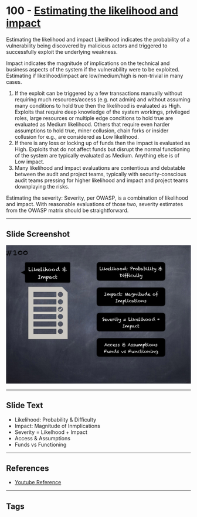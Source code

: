
# 100 - [Estimating the likelihood and impact](./Estimating%20the%20likelihood%20and%20impact.md)

Estimating the likelihood and impact Likelihood indicates the probability of a vulnerability being discovered by malicious actors and triggered to successfully exploit the underlying weakness. 

Impact indicates the magnitude of implications on the technical and business aspects of the system if the vulnerability were to be exploited. Estimating if likelihood/impact are low/medium/high is non-trivial in many cases.

1. If the exploit can be triggered by a few transactions manually without requiring much resources/access (e.g. not admin) and without assuming many conditions to hold true then the likelihood is evaluated as High. Exploits that require deep knowledge of the system workings, privileged roles, large resources or multiple edge conditions to hold true are evaluated as Medium likelihood. Others that require even harder assumptions to hold true, miner collusion, chain forks or insider collusion for e.g., are considered as Low likelihood.
2. If there is any loss or locking up of funds then the impact is evaluated as High. Exploits that do not affect funds but disrupt the normal functioning of the system are typically evaluated as Medium. Anything else is of Low impact.
3. Many likelihood and impact evaluations are contentious and debatable between the audit and project teams, typically with security-conscious audit teams pressing for higher likelihood and impact and project teams downplaying the risks.

Estimating the severity: Severity, per OWASP, is a combination of likelihood and impact. With reasonable evaluations of those two, severity estimates from the OWASP matrix should be straightforward. 
___
## Slide Screenshot
![100.png](../../images/6.Audit%20Techniques%20and%20Tools%20101/100.png)
___
## Slide Text
- Likelihood: Probability & Difficulty
- Impact: Magnitude of Inmplications
- Severity = Likelhood + Impact
- Access & Assumptions
- Funds vs Functioning
___
## References
- [Youtube Reference](https://youtu.be/dgITqd3mkDk?t=1986)
___
## Tags
